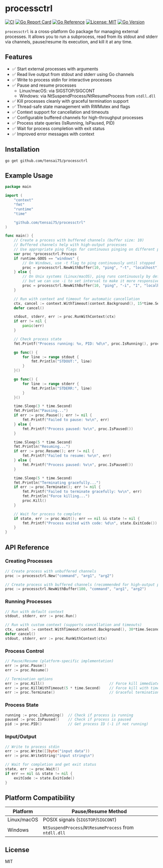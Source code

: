 # processctrl

[![CI](https://github.com/Tensai75/processctrl/workflows/CI/badge.svg)](https://github.com/Tensai75/processctrl/actions)
[![Go Report Card](https://goreportcard.com/badge/github.com/Tensai75/processctrl)](https://goreportcard.com/report/github.com/Tensai75/processctrl)
[![Go Reference](https://pkg.go.dev/badge/github.com/Tensai75/processctrl.svg)](https://pkg.go.dev/github.com/Tensai75/processctrl)
[![License: MIT](https://img.shields.io/badge/License-MIT-yellow.svg)](https://opensource.org/licenses/MIT)
[![Go Version](https://img.shields.io/github/go-mod/go-version/Tensai75/processctrl)](https://github.com/Tensai75/processctrl/blob/main/go.mod)

`processctrl` is a cross-platform Go package for managing external processes.
It allows you to run a subprocess, read from its stdout and stderr via channels, pause/resume its execution, and kill it at any time.

## Features

- ✅ Start external processes with arguments
- ✅ Read live output from stdout and stderr using Go channels
- ✅ Write to process stdin for interactive processes
- ✅ Pause and resume processes
  - Linux/macOS: via SIGSTOP/SIGCONT
  - Windows: via NtSuspendProcess/NtResumeProcess from `ntdll.dll`
- ✅ Kill processes cleanly with graceful termination support
- ✅ Thread-safe state management with RWMutex and flags
- ✅ Context support for cancellation and timeouts
- ✅ Configurable buffered channels for high-throughput processes
- ✅ Process state queries (IsRunning, IsPaused, PID)
- ✅ Wait for process completion with exit status
- ✅ Improved error messages with context

## Installation

```
go get github.com/tensai75/processctrl
```

## Example Usage

```go
package main

import (
	"context"
	"fmt"
	"runtime"
	"time"

	"github.com/tensai75/processctrl"
)

func main() {
	// Create a process with buffered channels (buffer size: 10)
	// Buffered channels help with high-output processes
	// Use appropriate ping flags for continuous pinging on different platforms
	var proc *processctrl.Process
	if runtime.GOOS == "windows" {
		// On Windows, use -t flag to ping continuously until stopped
		proc = processctrl.NewWithBuffer(10, "ping", "-t", "localhost")
	} else {
		// On Unix systems (Linux/macOS), ping runs continuously by default
		// but we can use -i to set interval to make it more responsive
		proc = processctrl.NewWithBuffer(10, "ping", "-i", "1", "localhost")
	}

	// Run with context and timeout for automatic cancellation
	ctx, cancel := context.WithTimeout(context.Background(), 15*time.Second)
	defer cancel()

	stdout, stderr, err := proc.RunWithContext(ctx)
	if err != nil {
		panic(err)
	}

	// Check process state
	fmt.Printf("Process running: %v, PID: %d\n", proc.IsRunning(), proc.PID())

	go func() {
		for line := range stdout {
			fmt.Println("STDOUT:", line)
		}
	}()

	go func() {
		for line := range stderr {
			fmt.Println("STDERR:", line)
		}
	}()

	time.Sleep(3 * time.Second)
	fmt.Println("Pausing...")
	if err := proc.Pause(); err != nil {
		fmt.Printf("Failed to pause: %v\n", err)
	} else {
		fmt.Printf("Process paused: %v\n", proc.IsPaused())
	}

	time.Sleep(5 * time.Second)
	fmt.Println("Resuming...")
	if err := proc.Resume(); err != nil {
		fmt.Printf("Failed to resume: %v\n", err)
	} else {
		fmt.Printf("Process paused: %v\n", proc.IsPaused())
	}

	time.Sleep(5 * time.Second)
	fmt.Println("Terminating gracefully...")
	if err := proc.Terminate(); err != nil {
		fmt.Printf("Failed to terminate gracefully: %v\n", err)
		fmt.Println("Force killing...")
		proc.Kill()
	}

	// Wait for process to complete
	if state, err := proc.Wait(); err == nil && state != nil {
		fmt.Printf("Process exited with code: %d\n", state.ExitCode())
	}
}
```

## API Reference

### Creating Processes

```go
// Create process with unbuffered channels
proc := processctrl.New("command", "arg1", "arg2")

// Create process with buffered channels (recommended for high-output processes)
proc := processctrl.NewWithBuffer(100, "command", "arg1", "arg2")
```

### Running Processes

```go
// Run with default context
stdout, stderr, err := proc.Run()

// Run with custom context (supports cancellation and timeouts)
ctx, cancel := context.WithTimeout(context.Background(), 30*time.Second)
defer cancel()
stdout, stderr, err := proc.RunWithContext(ctx)
```

### Process Control

```go
// Pause/Resume (platform-specific implementation)
err := proc.Pause()
err := proc.Resume()

// Termination options
err := proc.Kill()                              // Force kill immediately
err := proc.KillWithTimeout(5 * time.Second)    // Force kill with timeout
err := proc.Terminate()                         // Graceful termination (5s timeout)
```

### Process State

```go
running := proc.IsRunning()  // Check if process is running
paused := proc.IsPaused()    // Check if process is paused
pid := proc.PID()            // Get process ID (-1 if not running)
```

### Input/Output

```go
// Write to process stdin
err := proc.Write([]byte("input data"))
err := proc.WriteString("input string\n")

// Wait for completion and get exit status
state, err := proc.Wait()
if err == nil && state != nil {
    exitCode := state.ExitCode()
}
```

## Platform Compatibility

| Platform    | Pause/Resume Method                                   |
| ----------- | ----------------------------------------------------- |
| Linux/macOS | POSIX signals (`SIGSTOP`/`SIGCONT`)                   |
| Windows     | `NtSuspendProcess`/`NtResumeProcess` from `ntdll.dll` |

## License

MIT
